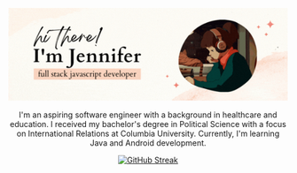 

<p align="center">

  <img src="img/jennifer.gif" alt="Jennifer GIF" width="850">
</p>

<div align="center">

I'm an aspiring software engineer with a background in healthcare and education. I received my bachelor's degree in Political Science with a focus on International Relations at Columbia University. Currently, I'm learning Java and Android development.

</div>

<p align="center">
<a href="https://git.io/streak-stats">
<img src="https://streak-stats.demolab.com?user=jennisung&theme=submarine-flowers" alt="GitHub Streak">
</a>
</p>


<!-- 
<div style="display: flex; justify-content: center; margin-bottom: 20px;">
<img src="img/banner.gif" alt="Lofi Girl" width="400">
</div> -->





